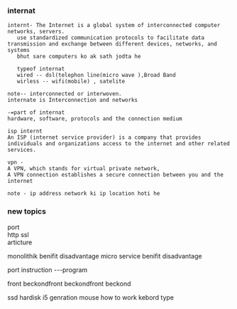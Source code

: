 ### internat 
```
internt- The Internet is a global system of interconnected computer networks, servers.
   use standardized communication protocols to facilitate data transmission and exchange between different devices, networks, and systems
   bhut sare computers ko ak sath jodta he

   typeof internat
   wired -- dsl(telephon line(micro wave ),Broad Band
   wirless -- wifi(mobile) , satelite

note-- interconnected or interwoven.
internate is Interconnection and networks

-=part of internat
hardware, software, protocols and the connection medium

isp internt
An ISP (internet service provider) is a company that provides individuals and organizations access to the internet and other related services.

vpn -
A VPN, which stands for virtual private network,
A VPN connection establishes a secure connection between you and the internet

note - ip address network ki ip location hoti he
```

### new topics
port  
http ssl  
articture

monolithik benifit disadvantage
micro service benifit disadvantage

port
instruction ---program

front beckondfront beckondfront beckond

ssd hardisk
i5 genration
mouse how to work
kebord type
